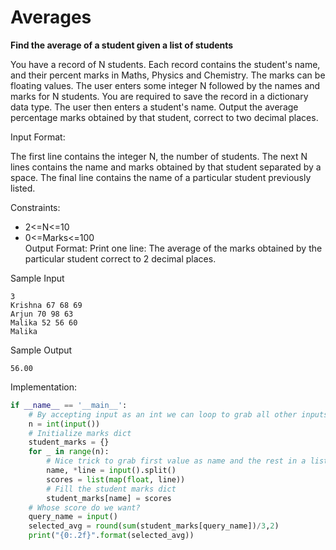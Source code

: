 # Averages

**Find the average of a student given a list of students**

You have a record of N students. Each record contains the student's name, and their percent marks in Maths, Physics and Chemistry. The marks can be floating values. The user enters some integer N followed by the names and marks for N students. You are required to save the record in a dictionary data type. The user then enters a student's name. Output the average percentage marks obtained by that student, correct to two decimal places.

Input Format:

The first line contains the integer N, the number of students. The next N lines contains the name and marks obtained by that student separated by a space. The final line contains the name of a particular student previously listed.

Constraints:

* 2<=N<=10  
* 0<=Marks<=100  
Output Format:
Print one line: The average of the marks obtained by the particular student correct to 2 decimal places.

Sample Input

```
3
Krishna 67 68 69
Arjun 70 98 63
Malika 52 56 60
Malika
```

Sample Output

```56.00```

Implementation:

```python
if __name__ == '__main__':
    # By accepting input as an int we can loop to grab all other inputs
    n = int(input())
    # Initialize marks dict
    student_marks = {}
    for _ in range(n):
        # Nice trick to grab first value as name and the rest in a list called line
        name, *line = input().split()
        scores = list(map(float, line))
        # Fill the student marks dict
        student_marks[name] = scores
    # Whose score do we want?
    query_name = input()
    selected_avg = round(sum(student_marks[query_name])/3,2)
    print("{0:.2f}".format(selected_avg))

```
